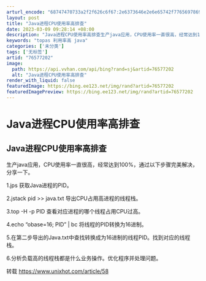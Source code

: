 ```yaml
---
arturl_encode: "68747470733a2f2f626c6f67:2e6373646e2e6e65742f77656978696e5f3338303938333132:2f61727469636c652f64657461696c732f3736353737323032"
layout: post
title: "Java进程CPU使用率高排查"
date: 2023-03-09 09:28:14 +08:00
description: "Java进程CPU使用率高排查生产java应用，CPU使用率一直很高，经常达到100%，通过以下步骤"
keywords: "topas 利用率高 java"
categories: ['未分类']
tags: ['无标签']
artid: "76577202"
image:
  path: https://api.vvhan.com/api/bing?rand=sj&artid=76577202
  alt: "Java进程CPU使用率高排查"
render_with_liquid: false
featuredImage: https://bing.ee123.net/img/rand?artid=76577202
featuredImagePreview: https://bing.ee123.net/img/rand?artid=76577202
---
```


# Java进程CPU使用率高排查

## Java进程CPU使用率高排查

生产java应用，CPU使用率一直很高，经常达到100%，通过以下步骤完美解决，分享一下。
  
  
1.jps 获取Java进程的PID。
  
  
2.jstack pid >> java.txt 导出CPU占用高进程的线程栈。
  
  
3.top -H -p PID 查看对应进程的哪个线程占用CPU过高。
  
  
4.echo “obase=16; PID” | bc 将线程的PID转换为16进制。
  
  
5.在第二步导出的Java.txt中查找转换成为16进制的线程PID。找到对应的线程栈。
  
  
6.分析负载高的线程栈都是什么业务操作。优化程序并处理问题。

转载 https://www.unixhot.com/article/58